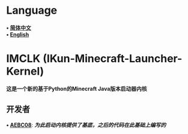 # Language
**• [简体中文](https://github.com/AEBC08/IMCLK/blob/main/README.md)**  
**• [English](https://github.com/AEBC08/IMCLK/blob/main/README_English.md)**
# IMCLK (IKun-Minecraft-Launcher-Kernel)
**这是一个新的基于Python的Minecraft Java版本启动器内核**
## 开发者
**• [AEBC08](https://github.com/AEBC08)**: ***为此启动内核提供了基底，之后的代码在此基础上编写的***
